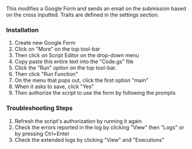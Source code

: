 This modifies a Google Form and sends an email on the submission based on the cross inputted.
Traits are defined in the settings section.

### Installation

1. Create new Google Form
2. Click on "More" on the top tool-bar
3. Then click on Script Editor on the drop-down menu
4. Copy paste this entire text into the "Code.gs" file
5. Click the "Run" option on the top tool-bar.
6. Then click "Run Function" 
7. On the menu that pops out, click the first option "main"
8. When it asks to save, click "Yes" 
9. Then authorize the script to use the form by following the prompts

### Troubleshooting Steps

1. Refresh the script's authorization by running it again
2. Check the errors reported in the log by clicking "View" then "Logs" or by pressing Ctrl+Enter
3. Check the extended logs by clicking "View" and "Executions"

